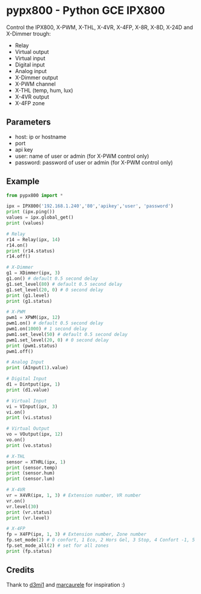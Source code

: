 # pypx800 - Python GCE IPX800

Control the IPX800, X-PWM, X-THL, X-4VR, X-4FP, X-8R, X-8D, X-24D and X-Dimmer trough:

- Relay
- Virtual output
- Virtual input
- Digital input
- Analog input
- X-Dimmer output
- X-PWM channel
- X-THL (temp, hum, lux)
- X-4VR output
- X-4FP zone

## Parameters

- host: ip or hostname
- port
- api key
- user: name of user or admin (for X-PWM control only)
- password: password of user or admin (for X-PWM control only)

## Example

```python
from pypx800 import *

ipx = IPX800('192.168.1.240','80','apikey','user', 'password')
print (ipx.ping())
values = ipx.global_get()
print (values)

# Relay
r14 = Relay(ipx, 14)
r14.on()
print (r14.status)
r14.off()

# X-Dimmer
g1 = XDimmer(ipx, 3)
g1.on() # default 0.5 second delay
g1.set_level(80) # default 0.5 second delay
g1.set_level(20, 0) # 0 second delay
print (g1.level)
print (g1.status)

# X-PWM
pwm1 = XPWM(ipx, 12)
pwm1.on() # default 0.5 second delay
pwm1.on(1000) # 1 second delay
pwm1.set_level(50) # default 0.5 second delay
pwm1.set_level(20, 0) # 0 second delay
print (pwm1.status)
pwm1.off()

# Analog Input
print (AInput(1).value)

# Digital Input
d1 = Dintput(ipx, 1)
print (d1.value)

# Virtual Input
vi = VInput(ipx, 3)
vi.on()
print (vi.status)

# Virtual Output
vo = VOutput(ipx, 12)
vo.on()
print (vo.status)

# X-THL
sensor = XTHRL(ipx, 1)
print (sensor.temp)
print (sensor.hum)
print (sensor.lum)

# X-4VR
vr = X4VR(ipx, 1, 3) # Extension number, VR number
vr.on()
vr.level(30)
print (vr.status)
print (vr.level)

# X-4FP
fp = X4FP(ipx, 1, 3) # Extension number, Zone number
fp.set_mode(2) # 0 confort, 1 Eco, 2 Hors Gel, 3 Stop, 4 Confort -1, 5 Confort -2
fp.set_mode_all(2) # set for all zones
print (fp.status)
```

## Credits

Thank to [d3mi1](https://github.com/d4mi1/python-ipx800) and [marcaurele](https://github.com/marcaurele/gce-ipx800) for inspiration :)
